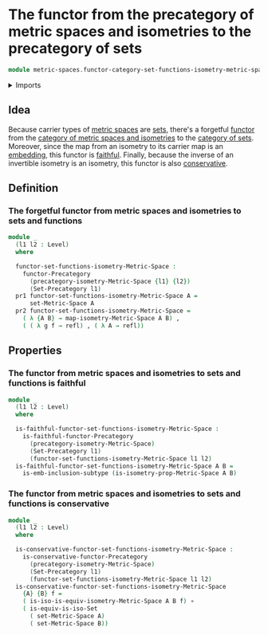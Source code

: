 # The functor from the precategory of metric spaces and isometries to the precategory of sets

```agda
module metric-spaces.functor-category-set-functions-isometry-metric-spaces where
```

<details><summary>Imports</summary>

```agda
open import category-theory.conservative-functors-precategories
open import category-theory.faithful-functors-precategories
open import category-theory.functors-precategories
open import category-theory.isomorphisms-in-precategories
open import category-theory.maps-precategories
open import category-theory.precategories

open import foundation.category-of-sets
open import foundation.dependent-pair-types
open import foundation.equivalences
open import foundation.function-extensionality
open import foundation.function-types
open import foundation.fundamental-theorem-of-identity-types
open import foundation.homotopies
open import foundation.identity-types
open import foundation.isomorphisms-of-sets
open import foundation.subtypes
open import foundation.universe-levels

open import metric-spaces.category-of-metric-spaces-and-isometries
open import metric-spaces.isometries-metric-spaces
open import metric-spaces.metric-spaces
open import metric-spaces.precategory-of-metric-spaces-and-isometries
```

</details>

## Idea

Because carrier types of [metric spaces](metric-spaces.metric-spaces.md) are
[sets](foundation.sets.md), there's a forgetful
[functor](category-theory.functors-precategories.md) from the
[category of metric spaces and isometries](metric-spaces.category-of-metric-spaces-and-isometries.md)
to the [category of sets](foundation.category-of-sets.md). Moreover, since the
map from an isometry to its carrier map is an
[embedding](foundation.embeddings.md), this functor is
[faithful](category-theory.faithful-functors-precategories.md). Finally, because
the inverse of an invertible isometry is an isometry, this functor is also
[conservative](category-theory.conservative-functors-precategories.md).

## Definition

### The forgetful functor from metric spaces and isometries to sets and functions

```agda
module _
  (l1 l2 : Level)
  where

  functor-set-functions-isometry-Metric-Space :
    functor-Precategory
      (precategory-isometry-Metric-Space {l1} {l2})
      (Set-Precategory l1)
  pr1 functor-set-functions-isometry-Metric-Space A =
      set-Metric-Space A
  pr2 functor-set-functions-isometry-Metric-Space =
    ( λ {A B} → map-isometry-Metric-Space A B) ,
    ( ( λ g f → refl) , ( λ A → refl))
```

## Properties

### The functor from metric spaces and isometries to sets and functions is faithful

```agda
module _
  (l1 l2 : Level)
  where

  is-faithful-functor-set-functions-isometry-Metric-Space :
    is-faithful-functor-Precategory
      (precategory-isometry-Metric-Space)
      (Set-Precategory l1)
      (functor-set-functions-isometry-Metric-Space l1 l2)
  is-faithful-functor-set-functions-isometry-Metric-Space A B =
    is-emb-inclusion-subtype (is-isometry-prop-Metric-Space A B)
```

### The functor from metric spaces and isometries to sets and functions is conservative

```agda
module _
  (l1 l2 : Level)
  where

  is-conservative-functor-set-functions-isometry-Metric-Space :
    is-conservative-functor-Precategory
      (precategory-isometry-Metric-Space)
      (Set-Precategory l1)
      (functor-set-functions-isometry-Metric-Space l1 l2)
  is-conservative-functor-set-functions-isometry-Metric-Space
    {A} {B} f =
    ( is-iso-is-equiv-isometry-Metric-Space A B f) ∘
    ( is-equiv-is-iso-Set
      ( set-Metric-Space A)
      ( set-Metric-Space B))
```
